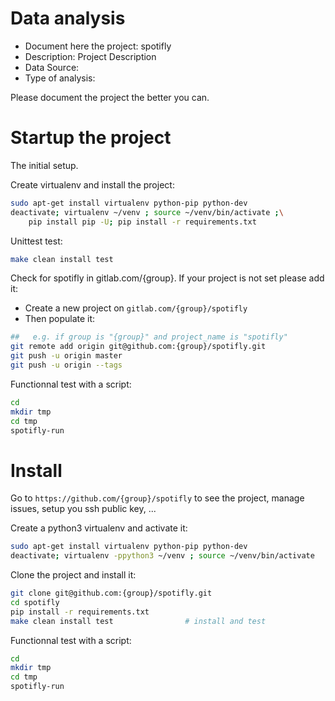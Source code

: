 # Data analysis
- Document here the project: spotifly
- Description: Project Description
- Data Source:
- Type of analysis:

Please document the project the better you can.

# Startup the project

The initial setup.

Create virtualenv and install the project:
```bash
sudo apt-get install virtualenv python-pip python-dev
deactivate; virtualenv ~/venv ; source ~/venv/bin/activate ;\
    pip install pip -U; pip install -r requirements.txt
```

Unittest test:
```bash
make clean install test
```

Check for spotifly in gitlab.com/{group}.
If your project is not set please add it:

- Create a new project on `gitlab.com/{group}/spotifly`
- Then populate it:

```bash
##   e.g. if group is "{group}" and project_name is "spotifly"
git remote add origin git@github.com:{group}/spotifly.git
git push -u origin master
git push -u origin --tags
```

Functionnal test with a script:

```bash
cd
mkdir tmp
cd tmp
spotifly-run
```

# Install

Go to `https://github.com/{group}/spotifly` to see the project, manage issues,
setup you ssh public key, ...

Create a python3 virtualenv and activate it:

```bash
sudo apt-get install virtualenv python-pip python-dev
deactivate; virtualenv -ppython3 ~/venv ; source ~/venv/bin/activate
```

Clone the project and install it:

```bash
git clone git@github.com:{group}/spotifly.git
cd spotifly
pip install -r requirements.txt
make clean install test                # install and test
```
Functionnal test with a script:

```bash
cd
mkdir tmp
cd tmp
spotifly-run
```
